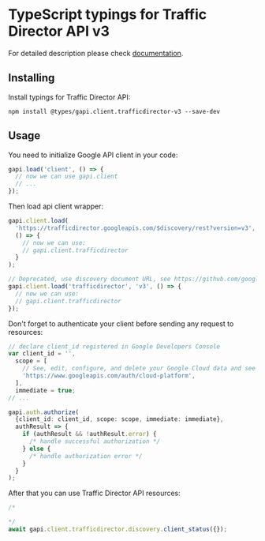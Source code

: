 # TypeScript typings for Traffic Director API v3

For detailed description please check [documentation](https://cloud.google.com/traffic-director).

## Installing

Install typings for Traffic Director API:

```
npm install @types/gapi.client.trafficdirector-v3 --save-dev
```

## Usage

You need to initialize Google API client in your code:

```typescript
gapi.load('client', () => {
  // now we can use gapi.client
  // ...
});
```

Then load api client wrapper:

```typescript
gapi.client.load(
  'https://trafficdirector.googleapis.com/$discovery/rest?version=v3',
  () => {
    // now we can use:
    // gapi.client.trafficdirector
  }
);
```

```typescript
// Deprecated, use discovery document URL, see https://github.com/google/google-api-javascript-client/blob/master/docs/reference.md#----gapiclientloadname----version----callback--
gapi.client.load('trafficdirector', 'v3', () => {
  // now we can use:
  // gapi.client.trafficdirector
});
```

Don't forget to authenticate your client before sending any request to resources:

```typescript
// declare client_id registered in Google Developers Console
var client_id = '',
  scope = [
    // See, edit, configure, and delete your Google Cloud data and see the email address for your Google Account.
    'https://www.googleapis.com/auth/cloud-platform',
  ],
  immediate = true;
// ...

gapi.auth.authorize(
  {client_id: client_id, scope: scope, immediate: immediate},
  authResult => {
    if (authResult && !authResult.error) {
      /* handle successful authorization */
    } else {
      /* handle authorization error */
    }
  }
);
```

After that you can use Traffic Director API resources: <!-- TODO: make this work for multiple namespaces -->

```typescript
/*

*/
await gapi.client.trafficdirector.discovery.client_status({});
```
